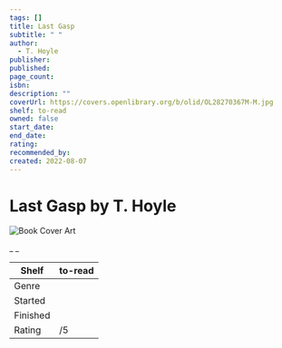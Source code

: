 ```yaml
---
tags: []
title: Last Gasp
subtitle: " "
author:
  - T. Hoyle
publisher:
published:
page_count:
isbn:
description: ""
coverUrl: https://covers.openlibrary.org/b/olid/OL28270367M-M.jpg
shelf: to-read
owned: false
start_date:
end_date:
rating:
recommended_by:
created: 2022-08-07
---
```


# Last Gasp by T. Hoyle

![Book Cover Art](https://covers.openlibrary.org/b/olid/OL28270367M-M.jpg)

_ _

| Shelf | to-read |
| --- | --- |
| Genre |  |
| Started |  |
| Finished |  |
| Rating | /5 |

